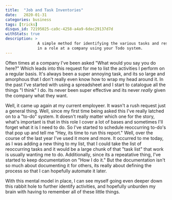 ```yaml
---
title:  "Job and Task Inventories"
date:   2020-01-31
categories: business
tags: [tricks]
disqus_id: 72195025-ca9c-4258-a4a9-6dec29137d7d
withStats: true
description: >
              A simple method for identifying the various tasks and responsibilities you have
              in a role at a company using your Todo system.
---
```


Often times at a company I've been asked "What would you say you do here?" Which leads into this request for me to list the activities I perform on a regular basis. It's always been a super annoying task, and its so large and amorphous that I don't really even know how to wrap my head around it. In the past I've started with using a spreadsheet and I start to catalogue all the things "I think" I do. Its never been super effective and its never _really_ given the company what they want.

Well, it came up again at my current employeer. It wasn't a rush request just a general thing. Well, since my first time being asked this I've really latched on to a "to-do" system. It doesn't really matter which one for the story, what's important is that in this role I cover a lot of bases and sometimes I'll forget what it is I need to do. So I've started to schedule reoccurring to-do's that pop up and tell me "Hey, its time to run this report." Well, over the course of the last year I've used it more and more. It occurred to me today, as I was adding a new thing to my list, that I could take the list of reoccurring tasks and it would be a large chunk of that "task list" that work is usually wanting me to do. Additionally, since its a repeatative thing, I've started to keep documentation on "How I do it." But the documentation isn't so much about documenting it for others, its really about defining the process so that I can hopefully automate it later.

With this mental model in place, I can see myself going even deeper down this rabbit hole to further identify activities, and hopefully unburden my brain with having to remember all of these little things.

